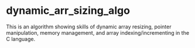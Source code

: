 # dynamic_arr_sizing_algo
This is an algorithm showing skills of dynamic array resizing, pointer manipulation, memory management, and array indexing/incrementing in the C language.
